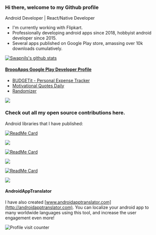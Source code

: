 ### Hi there, welcome to my Github profile
Android Developer | React/Native Developer 

- I'm currently working with Flipkart.
- Professionally developing android apps since 2018, hobbyist android developer since 2015.
- Several apps published on Google Play store, amassing over 10k downloads cumulatively.


[![Swapnils's github stats](https://github-readme-stats.vercel.app/api?username=swapnil1104&show_icons=true&hide_border=true)](https://github.com/swapnil1104/)

#### [BroooApps Google Play Developer Profile](https://play.google.com/store/apps/dev?id=4790692576534326586)
- [BUDGETit - Personal Expense Tracker](https://play.google.com/store/apps/details?id=com.broooapps.expensemanager)
- [Motivational Quotes Daily](https://play.google.com/store/apps/details?id=com.broooapps.quotesapp)
- [Randomizer](https://play.google.com/store/apps/details?id=me.swapniltiwari.randomnumbergenerator)

[![](https://androidweekly.net/issues/issue-430/badge)](https://androidweekly.net/issues/issue-430)

### Check out all my open source contributions here.
Android libraries that I have published: 


[![ReadMe Card](https://github-readme-stats.vercel.app/api/pin/?username=swapnil1104&repo=PassCodeText)](https://github.com/swapnil1104/PassCodeText)

[![](https://jitpack.io/v/swapnil1104/OtpEditText/month.svg)](https://jitpack.io/#swapnil1104/OtpEditText)

[![ReadMe Card](https://github-readme-stats.vercel.app/api/pin/?username=swapnil1104&repo=CurveGraphView)](https://github.com/swapnil1104/CurveGraphView)

[![](https://jitpack.io/v/swapnil1104/CurveGraphView/month.svg)](https://jitpack.io/#swapnil1104/CurveGraphView)

[![ReadMe Card](https://github-readme-stats.vercel.app/api/pin/?username=swapnil1104&repo=LinearGraphView)](https://github.com/swapnil1104/LinearGraphView)

[![](https://jitpack.io/v/swapnil1104/LinearGraphView/month.svg)](https://jitpack.io/#swapnil1104/LinearGraphView)

#### AndroidAppTranslator
I have also created [www.androidapptranslator.com](http://androidapptranslator.com). You can localize your android app to many worldwide languages using this tool, and increase the user engagement even more!

![Profile visit counter](https://profile-counter.glitch.me/swapnil1104/count.svg)

